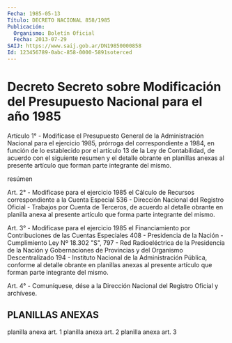 ```yaml
---
Fecha: 1985-05-13
Título: DECRETO NACIONAL 858/1985
Publicación:
  Organismo: Boletín Oficial
  Fecha: 2013-07-29
SAIJ: https://www.saij.gob.ar/DN19850000858
Id: 123456789-0abc-858-0000-5891soterced
---
```

# Decreto Secreto sobre Modificación del Presupuesto Nacional para el año 1985

<a id="1"></a>
Artículo 1° - Modifícase el Presupuesto General de la Administración Nacional para el ejercicio 1985, prórroga del correspondiente a 1984, en función de lo establecido por el artículo 13 de la Ley de Contabilidad, de acuerdo con el siguiente resumen y el detalle obrante en planillas anexas al presente artículo que forman parte integrante del mismo.

resúmen

<a id="2"></a>
Art. 2° - Modifícase para el ejercicio 1985 el Cálculo de Recursos correspondiente a la Cuenta Especial 536 - Dirección Nacional del Registro Oficial - Trabajos por Cuenta de Terceros, de acuerdo al detalle obrante en planilla    anexa al presente artículo que forma parte integrante del mismo.

<a id="3"></a>
Art. 3° - Modifícase para el ejercicio 1985 el Financiamiento por Contribuciones de las Cuentas Especiales 408 - Presidencia de la Nación - Cumplimiento Ley Nº 18.302 "S", 797 - Red Radioeléctrica de la Presidencia de la Nación y Gobernaciones de Provincias y del Organismo Descentralizado 194 - Instituto Nacional de la Administración Pública, conforme al detalle obrante en planillas    anexas al presente artículo que forman parte integrante del mismo.

<a id="4"></a>
Art. 4° - Comuníquese, dése a la Dirección Nacional del Registro Oficial y archívese.

## PLANILLAS ANEXAS

planilla anexa art. 1 planilla anexa art. 2 planilla anexa art. 3
